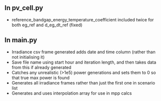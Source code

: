 ## In pv_cell.py
- reference_bandgap_energy_temperature_coefficient included twice for both eg_ref and d_eg_dt_ref (fixed)

## In __main__.py
- Irradiance csv frame generated adds date and time column (rather than not initialising it)
- Save file name using start hour and iteration length, and then takes data from this if already generated
- Catches any unrealistic (>1e5) power generations and sets them to 0 so that true max power is found
- Generates all irradiance frames rather than just the first one in scenario list
- Generates and uses interpolation array for use in mpp calcs 